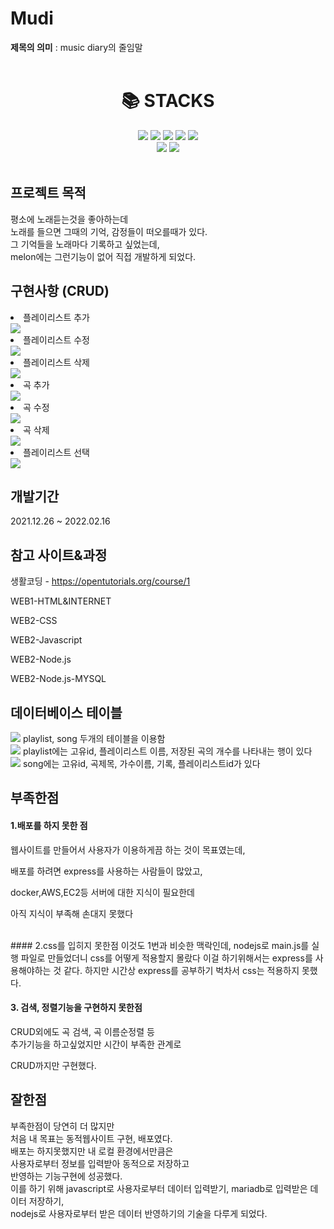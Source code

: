 # Mudi



**제목의 의미** : music diary의 줄임말  
<br>

<div align=center><h1>📚 STACKS</h1></div>


<div align=center> 
  <img src="https://img.shields.io/badge/html5-E34F26?style=for-the-badge&logo=html5&logoColor=white"> 
  <img src="https://img.shields.io/badge/css-1572B6?style=for-the-badge&logo=css3&logoColor=white"> 
  <img src="https://img.shields.io/badge/javascript-F7DF1E?style=for-the-badge&logo=javascript&logoColor=black"> 
  
  

   
  <img src="https://img.shields.io/badge/mariaDB-003545?style=for-the-badge&logo=mariaDB&logoColor=white"> 
  <img src="https://img.shields.io/badge/node.js-339933?style=for-the-badge&logo=Node.js&logoColor=white">
  <br>
  <img src="https://img.shields.io/badge/github-181717?style=for-the-badge&logo=github&logoColor=white">
  <img src="https://img.shields.io/badge/git-F05032?style=for-the-badge&logo=git&logoColor=white">
</div>  
<br>


## 프로젝트 목적
평소에 노래듣는것을 좋아하는데  
노래를 들으면 그때의 기억, 감정들이 떠오를때가 있다.  
그 기억들을 노래마다 기록하고 싶었는데,  
melon에는 그런기능이 없어 직접 개발하게 되었다.

## 구현사항 (CRUD)
<li>플레이리스트 추가</li>
<img src="https://user-images.githubusercontent.com/46774346/154080972-e7f0fc56-15cb-4040-af82-522e2cbbe174.gif">
<br>
<li>플레이리스트 수정</li>
<img src="https://user-images.githubusercontent.com/46774346/154082863-65ae44b0-a674-45ff-8317-5458cd023eff.gif">
<br>
<li>플레이리스트 삭제</li>
<img src="https://user-images.githubusercontent.com/46774346/154083724-fb8f1e5b-1b0c-4c67-8392-d2d8977e569d.gif">
<br>
<li>곡 추가</li>
<img src="https://user-images.githubusercontent.com/46774346/154086189-74a53f1e-2c71-4cb4-bbf6-2de3257ccfec.gif">
<br>
<LI>곡 수정</LI>
<img src="https://user-images.githubusercontent.com/46774346/154086215-b1508152-f9e1-456e-b135-e43642c8063b.gif">
<br>
<LI>곡 삭제</LI>
<img src="https://user-images.githubusercontent.com/46774346/154086207-ae44adcb-fcb2-438f-883f-ec7371f4c9ed.gif">
<br>
<li>플레이리스트 선택</li>
<img src="https://user-images.githubusercontent.com/46774346/154087269-d81b4500-6cb6-4ad5-8e36-1b31a4a51c7e.gif">



## 개발기간
2021.12.26 ~ 2022.02.16
<br>

## 참고 사이트&과정
생활코딩 - https://opentutorials.org/course/1  

WEB1-HTML&INTERNET  

WEB2-CSS  

WEB2-Javascript  

WEB2-Node.js  

WEB2-Node.js-MYSQL  


## 데이터베이스 테이블
<img src="https://user-images.githubusercontent.com/46774346/154089606-88dd6867-07ee-41fc-8a5f-451f848f075e.png">
playlist, song 두개의 테이블을 이용함
<br>
<img src="https://user-images.githubusercontent.com/46774346/154089618-c528b808-fc06-4feb-8bf8-7a533620a11a.png">
playlist에는 고유id, 플레이리스트 이름, 저장된 곡의 개수를 나타내는 행이 있다
<br>
<img src="https://user-images.githubusercontent.com/46774346/154089639-ed053dba-77da-41d6-b7bf-b9fdd5fbb286.png">
song에는 고유id, 곡제목, 가수이름, 기록, 플레이리스트id가 있다


## 부족한점
#### 1.배포를 하지 못한 점
웹사이트를 만들어서 사용자가 이용하게끔 하는 것이 목표였는데,  

배포를 하려면 express를 사용하는 사람들이 많았고,  

docker,AWS,EC2등 서버에 대한 지식이 필요한데  

아직 지식이 부족해 손대지 못했다  

<br>
#### 2.css를 입히지 못한점
이것도 1번과 비슷한 맥락인데,  
nodejs로 main.js를 실행 파일로 만들었더니  
css를 어떻게 적용할지 몰랐다  
이걸 하기위해서는 express를 사용해야하는 것 같다.  
하지만 시간상 express를 공부하기 벅차서 css는 적용하지 못했다.

#### 3. 검색, 정렬기능을 구현하지 못한점 
CRUD외에도 곡 검색, 곡 이름순정렬 등  
추가기능을 하고싶었지만 시간이 부족한 관계로  

CRUD까지만 구현했다.
<br>


## 잘한점
부족한점이 당연히 더 많지만  
처음 내 목표는 동적웹사이트 구현, 배포였다.  
배포는 하지못했지만 내 로컬 환경에서만큼은  
사용자로부터 정보를 입력받아 동적으로 저장하고  
반영하는 기능구현에 성공했다.  
이를 하기 위해 javascript로 사용자로부터 데이터 입력받기,
mariadb로 입력받은 데이터 저장하기,  
nodejs로 사용자로부터 받은 데이터 반영하기의 기술을 다루게 되었다.

